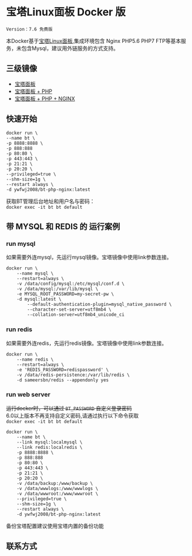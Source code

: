 # 宝塔Linux面板 Docker 版

`Version：7.6 免费版`

本Docker基于[宝塔Linux面板](https://www.bt.cn),集成环境包含 Nginx PHP5.6 PHP7 FTP等基本服务，未包含Mysql，建议用外链服务的方式支持。

## 三级镜像
 - [宝塔面板](https://hub.docker.com/r/ywfwj2008/bt-panel)
 - [宝塔面板 + PHP](https://hub.docker.com/r/ywfwj2008/bt-php/)
 - [宝塔面板 + PHP + NGINX](https://hub.docker.com/r/ywfwj2008/bt-php-nginx/)

## 快速开始
```
docker run \
--name bt \
-p 8888:8888 \
-p 888:888
-p 80:80 \
-p 443:443 \
-p 21:21 \
-p 20:20 \
--privileged=true \
--shm-size=1g \
--restart always \
-d ywfwj2008/bt-php-nginx:latest
```

获取BT管理后台地址和用户名与密码：  
`docker exec -it bt bt default`


## 带 MYSQL 和 REDIS 的 运行案例
### run mysql
如果需要外连mysql，先运行mysql镜像。宝塔镜像中使用link参数连接。
```
docker run \
    --name mysql \
    --restart=always \
    -v /data/config/mysql:/etc/mysql/conf.d \
    -v /data/mysql:/var/lib/mysql \
    -e MYSQL_ROOT_PASSWORD=my-secret-pw \
    -d mysql:latest \
        --default-authentication-plugin=mysql_native_password \
        --character-set-server=utf8mb4 \
        --collation-server=utf8mb4_unicode_ci
```

### run redis
如果需要外连redis，先运行redis镜像。宝塔镜像中使用link参数连接。
```
docker run \
    --name redis \
    --restart=always \
    -e 'REDIS_PASSWORD=redispassword' \
    -v /data/redis-persistence:/var/lib/redis \
    -d sameersbn/redis --appendonly yes
```

### run web server
~~运行docker时，可以通过 `BT_PASSWORD` 自定义登录密码~~  
6.0以上版本不再支持自定义密码,请通过执行以下命令获取  
`docker exec -it bt bt default`

```
docker run \
    --name bt \
    --link mysql:localmysql \
    --link redis:localredis \
    -p 8888:8888 \
    -p 888:888
    -p 80:80 \
    -p 443:443 \
    -p 21:21 \
    -p 20:20 \
    -v /data/backup:/www/backup \
    -v /data/wwwlogs:/www/wwwlogs \
    -v /data/wwwroot:/www/wwwroot \
    --privileged=true \
    --shm-size=1g \
    --restart always \
    -d ywfwj2008/bt-php-nginx:latest
```

备份宝塔配置建议使用宝塔内置的备份功能

## 联系方式

